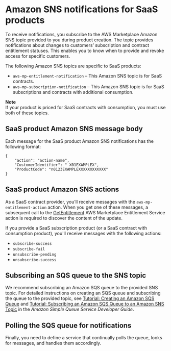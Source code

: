# Amazon SNS notifications for SaaS products<a name="saas-notification"></a>

To receive notifications, you subscribe to the AWS Marketplace Amazon SNS topic provided to you during product creation\. The topic provides notifications about changes to customers’ subscription and contract entitlement statuses\. This enables you to know when to provide and revoke access for specific customers\. 

The following Amazon SNS topics are specific to SaaS products:
+ `aws-mp-entitlement-notification` – This Amazon SNS topic is for SaaS contracts\. 
+ `aws-mp-subscription-notification` – This Amazon SNS topic is for SaaS subscriptions and contracts with additional consumption\.

**Note**  
If your product is priced for SaaS contracts with consumption, you must use both of these topics\.

## SaaS product Amazon SNS message body<a name="saas-sns-message-body"></a>

Each message for the SaaS product Amazon SNS notifications has the following format:

```
{
    "action": "action-name",
    "CustomerIdentifier": " X01EXAMPLEX",
    "ProductCode": "n0123EXAMPLEXXXXXXXXXXXX"
}
```

## SaaS product Amazon SNS actions<a name="saas-sns-actions"></a>

As a SaaS contract provider, you'll receive messages with the `aws-mp-entitlement-action` action\. When you get one of these messages, a subsequent call to the [GetEntitlement](https://docs.aws.amazon.com/marketplaceentitlement/latest/APIReference/API_GetEntitlements.html) AWS Marketplace Entitlement Service action is required to discover the content of the update\.

If you provide a SaaS subscription product \(or a SaaS contract with consumption product\), you'll receive messages with the following actions:
+ `subscribe-success`
+ `subscribe-fail`
+ `unsubscribe-pending`
+ `unsubscribe-success`

## Subscribing an SQS queue to the SNS topic<a name="subscribing-an-sqs-queue-to-the-sns-topic"></a>

 We recommend subscribing an Amazon SQS queue to the provided SNS topic\. For detailed instructions on creating an SQS queue and subscribing the queue to the provided topic, see [Tutorial: Creating an Amazon SQS Queue](https://docs.aws.amazon.com/AWSSimpleQueueService/latest/SQSDeveloperGuide/sqs-create-queue.html) and [Tutorial: Subscribing an Amazon SQS Queue to an Amazon SNS Topic](https://docs.aws.amazon.com/AWSSimpleQueueService/latest/SQSDeveloperGuide/sqs-subscribe-queue-sns-topic.html) in the *Amazon Simple Queue Service Developer Guide*\. 

## Polling the SQS queue for notifications<a name="polling-the-sqs-for-notifications"></a>

 Finally, you need to define a service that continually polls the queue, looks for messages, and handles them accordingly\.
